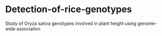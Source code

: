 # Detection-of-rice-genotypes
Study of Oryza sativa genotypes involved in plant height using genome-wide association
